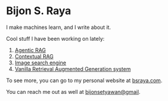 # Bijon S. Raya

I make machines learn, and I write about it.

Cool stuff I have been working on lately:
1. [Agentic RAG](https://bsraya.com/works/agentic-rag)
2. [Contextual RAG](https://bsraya.com/works/contextual-rag)
3. [Image search engine](https://bsraya.com/works/image-search-engine)
4. [Vanilla Retrieval Augmented Generation system](https://bsraya.com/works/retrieval-augmented-generation-system-for-books)

To see more, you can go to my personal website at [bsraya.com](https://bsraya.com).

You can reach me out as well at [bijonsetyawan@gmail](mailto:bijonsetyawan@gmail.com).
